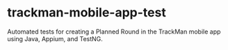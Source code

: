 # trackman-mobile-app-test
Automated tests for creating a Planned Round in the TrackMan mobile app using Java, Appium, and TestNG.
